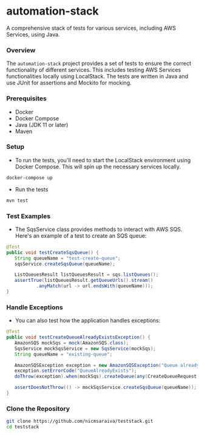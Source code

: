 # automation-stack

A comprehensive stack of tests for various services, including AWS Services, using Java.

### Overview

The `automation-stack` project provides a set of tests to ensure the correct functionality of different services. This includes testing AWS Services functionalities locally using LocalStack. The tests are written in Java and use JUnit for assertions and Mockito for mocking.

### Prerequisites

- Docker
- Docker Compose
- Java (JDK 11 or later)
- Maven

### Setup

- To run the tests, you'll need to start the LocalStack environment using Docker Compose. This will spin up the necessary services locally.


```sh
docker-compose up
```

- Run the tests

```sh
mvn test
```

### Test Examples
- The SqsService class provides methods to interact with AWS SQS. Here's an example of a test to create an SQS queue:

```java
@Test
public void testCreateSqsQueue() {
   String queueName = "test-create-queue";
   sqsService.createSqsQueue(queueName);

   ListQueuesResult listQueuesResult = sqs.listQueues();
   assertTrue(listQueuesResult.getQueueUrls().stream()
           .anyMatch(url -> url.endsWith(queueName)));
}
```

### Handle Exceptions
- You can also test how the application handles exceptions:

```java
@Test
public void testCreateQueueAlreadyExistsException() {
   AmazonSQS mockSqs = mock(AmazonSQS.class);
   SqsService mockSqsService = new SqsService(mockSqs);
   String queueName = "existing-queue";

   AmazonSQSException exception = new AmazonSQSException("Queue already exists");
   exception.setErrorCode("QueueAlreadyExists");
   doThrow(exception).when(mockSqs).createQueue(any(CreateQueueRequest.class));

   assertDoesNotThrow(() -> mockSqsService.createSqsQueue(queueName));
}

```

### Clone the Repository

```sh
git clone https://github.com/nicmsaraiva/teststack.git
cd teststack
